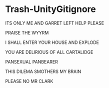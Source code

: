 # Trash-UnityGitignore

ITS ONLY ME AND GARRET LEFT HELP PLEASE

PRAISE THE WYYRM

I SHALL ENTER YOUR HOUSE AND EXPLODE

YOU ARE DELIRIOUS OF ALL CARTALIDGE

PANSEXUAL PANBEARER

THIS DILEMA SMOTHERS MY BRAIN

PLEASE NO MR CLARK


